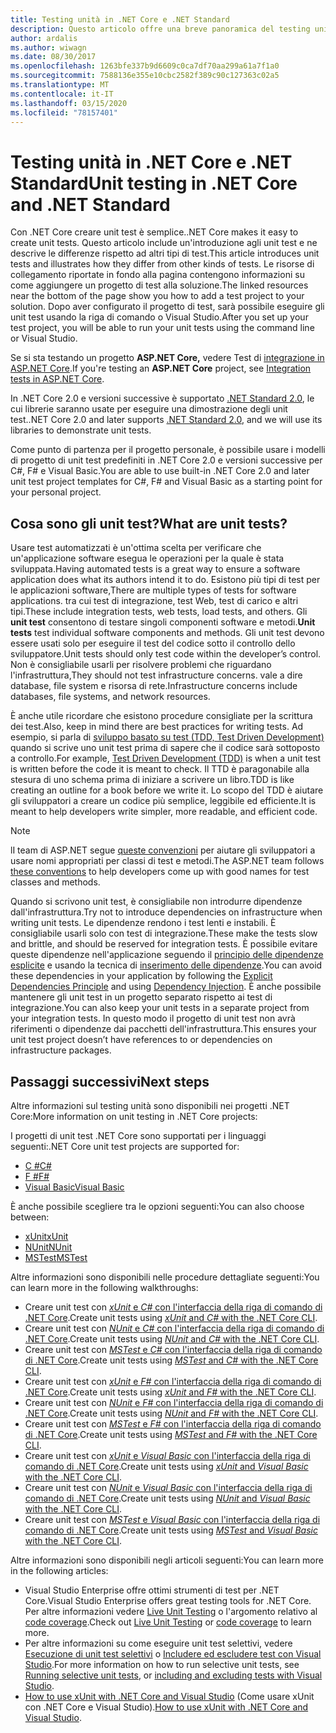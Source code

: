 ```yaml
---
title: Testing unità in .NET Core e .NET Standard
description: Questo articolo offre una breve panoramica del testing unità per i progetti .NET Core e .NET Standard.
author: ardalis
ms.author: wiwagn
ms.date: 08/30/2017
ms.openlocfilehash: 1263bfe337b9d6609c0ca7df70aa299a61a7f1a0
ms.sourcegitcommit: 7588136e355e10cbc2582f389c90c127363c02a5
ms.translationtype: MT
ms.contentlocale: it-IT
ms.lasthandoff: 03/15/2020
ms.locfileid: "78157401"
---
```

# <a name="unit-testing-in-net-core-and-net-standard"></a><span data-ttu-id="df504-103">Testing unità in .NET Core e .NET Standard</span><span class="sxs-lookup"><span data-stu-id="df504-103">Unit testing in .NET Core and .NET Standard</span></span>

<span data-ttu-id="df504-104">Con .NET Core creare unit test è semplice.</span><span class="sxs-lookup"><span data-stu-id="df504-104">.NET Core makes it easy to create unit tests.</span></span> <span data-ttu-id="df504-105">Questo articolo include un'introduzione agli unit test e ne descrive le differenze rispetto ad altri tipi di test.</span><span class="sxs-lookup"><span data-stu-id="df504-105">This article introduces unit tests and illustrates how they differ from other kinds of tests.</span></span> <span data-ttu-id="df504-106">Le risorse di collegamento riportate in fondo alla pagina contengono informazioni su come aggiungere un progetto di test alla soluzione.</span><span class="sxs-lookup"><span data-stu-id="df504-106">The linked resources near the bottom of the page show you how to add a test project to your solution.</span></span> <span data-ttu-id="df504-107">Dopo aver configurato il progetto di test, sarà possibile eseguire gli unit test usando la riga di comando o Visual Studio.</span><span class="sxs-lookup"><span data-stu-id="df504-107">After you set up your test project, you will be able to run your unit tests using the command line or Visual Studio.</span></span>

<span data-ttu-id="df504-108">Se si sta testando un progetto **ASP.NET Core,** vedere Test di [integrazione in ASP.NET Core](/aspnet/core/test/integration-tests#test-app-prerequisites).</span><span class="sxs-lookup"><span data-stu-id="df504-108">If you're testing an **ASP.NET Core** project, see [Integration tests in ASP.NET Core](/aspnet/core/test/integration-tests#test-app-prerequisites).</span></span>

<span data-ttu-id="df504-109">In .NET Core 2.0 e versioni successive è supportato [.NET Standard 2.0](../../standard/net-standard.md), le cui librerie saranno usate per eseguire una dimostrazione degli unit test.</span><span class="sxs-lookup"><span data-stu-id="df504-109">.NET Core 2.0 and later supports [.NET Standard 2.0](../../standard/net-standard.md), and we will use its libraries to demonstrate unit tests.</span></span>

<span data-ttu-id="df504-110">Come punto di partenza per il progetto personale, è possibile usare i modelli di progetto di unit test predefiniti in .NET Core 2.0 e versioni successive per C#, F# e Visual Basic.</span><span class="sxs-lookup"><span data-stu-id="df504-110">You are able to use built-in .NET Core 2.0 and later unit test project templates for C#, F# and Visual Basic as a starting point for your personal project.</span></span>

## <a name="what-are-unit-tests"></a><span data-ttu-id="df504-111">Cosa sono gli unit test?</span><span class="sxs-lookup"><span data-stu-id="df504-111">What are unit tests?</span></span>

<span data-ttu-id="df504-112">Usare test automatizzati è un'ottima scelta per verificare che un'applicazione software esegua le operazioni per la quale è stata sviluppata.</span><span class="sxs-lookup"><span data-stu-id="df504-112">Having automated tests is a great way to ensure a software application does what its authors intend it to do.</span></span> <span data-ttu-id="df504-113">Esistono più tipi di test per le applicazioni software,</span><span class="sxs-lookup"><span data-stu-id="df504-113">There are multiple types of tests for software applications.</span></span> <span data-ttu-id="df504-114">tra cui test di integrazione, test Web, test di carico e altri tipi.</span><span class="sxs-lookup"><span data-stu-id="df504-114">These include integration tests, web tests, load tests, and others.</span></span> <span data-ttu-id="df504-115">Gli **unit test** consentono di testare singoli componenti software e metodi.</span><span class="sxs-lookup"><span data-stu-id="df504-115">**Unit tests** test individual software components and methods.</span></span> <span data-ttu-id="df504-116">Gli unit test devono essere usati solo per eseguire il test del codice sotto il controllo dello sviluppatore.</span><span class="sxs-lookup"><span data-stu-id="df504-116">Unit tests should only test code within the developer’s control.</span></span> <span data-ttu-id="df504-117">Non è consigliabile usarli per risolvere problemi che riguardano l'infrastruttura,</span><span class="sxs-lookup"><span data-stu-id="df504-117">They should not test infrastructure concerns.</span></span> <span data-ttu-id="df504-118">vale a dire database, file system e risorsa di rete.</span><span class="sxs-lookup"><span data-stu-id="df504-118">Infrastructure concerns include databases, file systems, and network resources.</span></span>

<span data-ttu-id="df504-119">È anche utile ricordare che esistono procedure consigliate per la scrittura dei test.</span><span class="sxs-lookup"><span data-stu-id="df504-119">Also, keep in mind there are best practices for writing tests.</span></span> <span data-ttu-id="df504-120">Ad esempio, si parla di [sviluppo basato su test (TDD, Test Driven Development) ](https://deviq.com/test-driven-development/) quando si scrive uno unit test prima di sapere che il codice sarà sottoposto a controllo.</span><span class="sxs-lookup"><span data-stu-id="df504-120">For example, [Test Driven Development (TDD)](https://deviq.com/test-driven-development/) is when a unit test is written before the code it is meant to check.</span></span> <span data-ttu-id="df504-121">Il TTD è paragonabile alla stesura di uno schema prima di iniziare a scrivere un libro.</span><span class="sxs-lookup"><span data-stu-id="df504-121">TDD is like creating an outline for a book before we write it.</span></span> <span data-ttu-id="df504-122">Lo scopo del TDD è aiutare gli sviluppatori a creare un codice più semplice, leggibile ed efficiente.</span><span class="sxs-lookup"><span data-stu-id="df504-122">It is meant to help developers write simpler, more readable, and efficient code.</span></span>

> [!NOTE]
> <span data-ttu-id="df504-123">lI team di ASP.NET segue [queste convenzioni](https://github.com/dotnet/aspnetcore/wiki/Engineering-guidelines#unit-tests-and-functional-tests) per aiutare gli sviluppatori a usare nomi appropriati per classi di test e metodi.</span><span class="sxs-lookup"><span data-stu-id="df504-123">The ASP.NET team follows [these conventions](https://github.com/dotnet/aspnetcore/wiki/Engineering-guidelines#unit-tests-and-functional-tests) to help developers come up with good names for test classes and methods.</span></span>

<span data-ttu-id="df504-124">Quando si scrivono unit test, è consigliabile non introdurre dipendenze dall'infrastruttura.</span><span class="sxs-lookup"><span data-stu-id="df504-124">Try not to introduce dependencies on infrastructure when writing unit tests.</span></span> <span data-ttu-id="df504-125">Le dipendenze rendono i test lenti e instabili. È consigliabile usarli solo con test di integrazione.</span><span class="sxs-lookup"><span data-stu-id="df504-125">These make the tests slow and brittle, and should be reserved for integration tests.</span></span> <span data-ttu-id="df504-126">È possibile evitare queste dipendenze nell'applicazione seguendo il [principio delle dipendenze esplicite](https://deviq.com/explicit-dependencies-principle/) e usando la tecnica di [inserimento delle dipendenze](/aspnet/core/fundamentals/dependency-injection).</span><span class="sxs-lookup"><span data-stu-id="df504-126">You can avoid these dependencies in your application by following the [Explicit Dependencies Principle](https://deviq.com/explicit-dependencies-principle/) and using [Dependency Injection](/aspnet/core/fundamentals/dependency-injection).</span></span> <span data-ttu-id="df504-127">È anche possibile mantenere gli unit test in un progetto separato rispetto ai test di integrazione.</span><span class="sxs-lookup"><span data-stu-id="df504-127">You can also keep your unit tests in a separate project from your integration tests.</span></span> <span data-ttu-id="df504-128">In questo modo il progetto di unit test non avrà riferimenti o dipendenze dai pacchetti dell'infrastruttura.</span><span class="sxs-lookup"><span data-stu-id="df504-128">This ensures your unit test project doesn’t have references to or dependencies on infrastructure packages.</span></span>

## <a name="next-steps"></a><span data-ttu-id="df504-129">Passaggi successivi</span><span class="sxs-lookup"><span data-stu-id="df504-129">Next steps</span></span>

<span data-ttu-id="df504-130">Altre informazioni sul testing unità sono disponibili nei progetti .NET Core:</span><span class="sxs-lookup"><span data-stu-id="df504-130">More information on unit testing in .NET Core projects:</span></span>

<span data-ttu-id="df504-131">I progetti di unit test .NET Core sono supportati per i linguaggi seguenti:</span><span class="sxs-lookup"><span data-stu-id="df504-131">.NET Core unit test projects are supported for:</span></span>

- [<span data-ttu-id="df504-132">C #</span><span class="sxs-lookup"><span data-stu-id="df504-132">C#</span></span>](../../csharp/index.yml)
- [<span data-ttu-id="df504-133">F #</span><span class="sxs-lookup"><span data-stu-id="df504-133">F#</span></span>](../../fsharp/index.yml)
- [<span data-ttu-id="df504-134">Visual Basic</span><span class="sxs-lookup"><span data-stu-id="df504-134">Visual Basic</span></span>](../../visual-basic/index.yml)

<span data-ttu-id="df504-135">È anche possibile scegliere tra le opzioni seguenti:</span><span class="sxs-lookup"><span data-stu-id="df504-135">You can also choose between:</span></span>

- [<span data-ttu-id="df504-136">xUnit</span><span class="sxs-lookup"><span data-stu-id="df504-136">xUnit</span></span>](https://xunit.github.io)
- [<span data-ttu-id="df504-137">NUnit</span><span class="sxs-lookup"><span data-stu-id="df504-137">NUnit</span></span>](https://nunit.org)
- [<span data-ttu-id="df504-138">MSTest</span><span class="sxs-lookup"><span data-stu-id="df504-138">MSTest</span></span>](https://github.com/Microsoft/testfx-docs)

<span data-ttu-id="df504-139">Altre informazioni sono disponibili nelle procedure dettagliate seguenti:</span><span class="sxs-lookup"><span data-stu-id="df504-139">You can learn more in the following walkthroughs:</span></span>

- <span data-ttu-id="df504-140">Creare unit test con [*xUnit* e *C#* con l'interfaccia della riga di comando di .NET Core](unit-testing-with-dotnet-test.md).</span><span class="sxs-lookup"><span data-stu-id="df504-140">Create unit tests using [*xUnit* and *C#* with the .NET Core CLI](unit-testing-with-dotnet-test.md).</span></span>
- <span data-ttu-id="df504-141">Creare unit test con [*NUnit* e *C#* con l'interfaccia della riga di comando di .NET Core](unit-testing-with-nunit.md).</span><span class="sxs-lookup"><span data-stu-id="df504-141">Create unit tests using [*NUnit* and *C#* with the .NET Core CLI](unit-testing-with-nunit.md).</span></span>
- <span data-ttu-id="df504-142">Creare unit test con [*MSTest* e *C#* con l'interfaccia della riga di comando di .NET Core](unit-testing-with-mstest.md).</span><span class="sxs-lookup"><span data-stu-id="df504-142">Create unit tests using [*MSTest* and *C#* with the .NET Core CLI](unit-testing-with-mstest.md).</span></span>
- <span data-ttu-id="df504-143">Creare unit test con [*xUnit* e *F#* con l'interfaccia della riga di comando di .NET Core](unit-testing-fsharp-with-dotnet-test.md).</span><span class="sxs-lookup"><span data-stu-id="df504-143">Create unit tests using [*xUnit* and *F#* with the .NET Core CLI](unit-testing-fsharp-with-dotnet-test.md).</span></span>
- <span data-ttu-id="df504-144">Creare unit test con [*NUnit* e *F#* con l'interfaccia della riga di comando di .NET Core](unit-testing-fsharp-with-nunit.md).</span><span class="sxs-lookup"><span data-stu-id="df504-144">Create unit tests using [*NUnit* and *F#* with the .NET Core CLI](unit-testing-fsharp-with-nunit.md).</span></span>
- <span data-ttu-id="df504-145">Creare unit test con [*MSTest* e *F#* con l'interfaccia della riga di comando di .NET Core](unit-testing-fsharp-with-mstest.md).</span><span class="sxs-lookup"><span data-stu-id="df504-145">Create unit tests using [*MSTest* and *F#* with the .NET Core CLI](unit-testing-fsharp-with-mstest.md).</span></span>
- <span data-ttu-id="df504-146">Creare unit test con [*xUnit* e *Visual Basic* con l'interfaccia della riga di comando di .NET Core](unit-testing-visual-basic-with-dotnet-test.md).</span><span class="sxs-lookup"><span data-stu-id="df504-146">Create unit tests using [*xUnit* and *Visual Basic* with the .NET Core CLI](unit-testing-visual-basic-with-dotnet-test.md).</span></span>
- <span data-ttu-id="df504-147">Creare unit test con [*NUnit* e *Visual Basic* con l'interfaccia della riga di comando di .NET Core](unit-testing-visual-basic-with-nunit.md).</span><span class="sxs-lookup"><span data-stu-id="df504-147">Create unit tests using [*NUnit* and *Visual Basic* with the .NET Core CLI](unit-testing-visual-basic-with-nunit.md).</span></span>
- <span data-ttu-id="df504-148">Creare unit test con [*MSTest* e *Visual Basic* con l'interfaccia della riga di comando di .NET Core](unit-testing-visual-basic-with-mstest.md).</span><span class="sxs-lookup"><span data-stu-id="df504-148">Create unit tests using [*MSTest* and *Visual Basic* with the .NET Core CLI](unit-testing-visual-basic-with-mstest.md).</span></span>

<span data-ttu-id="df504-149">Altre informazioni sono disponibili negli articoli seguenti:</span><span class="sxs-lookup"><span data-stu-id="df504-149">You can learn more in the following articles:</span></span>

- <span data-ttu-id="df504-150">Visual Studio Enterprise offre ottimi strumenti di test per .NET Core.</span><span class="sxs-lookup"><span data-stu-id="df504-150">Visual Studio Enterprise offers great testing tools for .NET Core.</span></span> <span data-ttu-id="df504-151">Per altre informazioni vedere [Live Unit Testing](/visualstudio/test/live-unit-testing) o l'argomento relativo al [code coverage](https://github.com/Microsoft/vstest-docs/blob/master/docs/analyze.md#working-with-code-coverage).</span><span class="sxs-lookup"><span data-stu-id="df504-151">Check out [Live Unit Testing](/visualstudio/test/live-unit-testing) or [code coverage](https://github.com/Microsoft/vstest-docs/blob/master/docs/analyze.md#working-with-code-coverage) to learn more.</span></span>
- <span data-ttu-id="df504-152">Per altre informazioni su come eseguire unit test selettivi, vedere [Esecuzione di unit test selettivi](selective-unit-tests.md) o [Includere ed escludere test con Visual Studio](/visualstudio/test/live-unit-testing#include-and-exclude-test-projects-and-test-methods).</span><span class="sxs-lookup"><span data-stu-id="df504-152">For more information on how to run selective unit tests, see [Running selective unit tests](selective-unit-tests.md), or [including and excluding tests with Visual Studio](/visualstudio/test/live-unit-testing#include-and-exclude-test-projects-and-test-methods).</span></span>
- <span data-ttu-id="df504-153">[How to use xUnit with .NET Core and Visual Studio](https://xunit.github.io/docs/getting-started-dotnet-core.html) (Come usare xUnit con .NET Core e Visual Studio).</span><span class="sxs-lookup"><span data-stu-id="df504-153">[How to use xUnit with .NET Core and Visual Studio](https://xunit.github.io/docs/getting-started-dotnet-core.html).</span></span>
